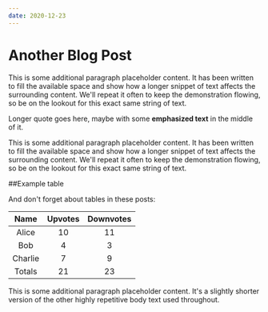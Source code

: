 ```yaml
---
date: 2020-12-23
---
```


# Another Blog Post

This is some additional paragraph placeholder content. It has been written to fill the available space and show how a longer snippet of text affects the surrounding content. We'll repeat it often to keep the demonstration flowing, so be on the lookout for this exact same string of text.

Longer quote goes here, maybe with some **emphasized text** in the middle of it.

This is some additional paragraph placeholder content. It has been written to fill the available space and show how a longer snippet of text affects the surrounding content. We'll repeat it often to keep the demonstration flowing, so be on the lookout for this exact same string of text.

##Example table

And don't forget about tables in these posts:

|Name |Upvotes | Downvotes | 
|:----:|:----:|:----:|
|Alice| 10 |    11     |
|Bob| 4 |     3     |
|Charlie| 7 |    9     |
|Totals| 21 |    23     |

This is some additional paragraph placeholder content. It's a slightly shorter version of the other highly repetitive body text used throughout.